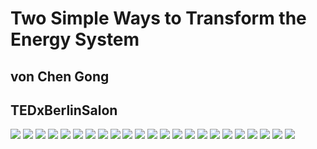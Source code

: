 # Two Simple Ways to Transform the Energy System

## von Chen Gong

## TEDxBerlinSalon

![](./_bilder/GreenEnergy_1.jpg)
![](./_bilder/GreenEnergy_2.jpg)
![](./_bilder/GreenEnergy_3.jpg)
![](./_bilder/GreenEnergy_4.jpg)
![](./_bilder/GreenEnergy_5a.jpg)
![](./_bilder/GreenEnergy_5b.jpg)
![](./_bilder/GreenEnergy_5c.jpg)
![](./_bilder/GreenEnergy_6.jpg)
![](./_bilder/GreenEnergy_7.jpg)
![](./_bilder/GreenEnergy_8.jpg)
![](./_bilder/GreenEnergy_9.jpg)
![](./_bilder/GreenEnergy_10.jpg)
![](./_bilder/GreenEnergy_11.jpg)
![](./_bilder/GreenEnergy_12.jpg)
![](./_bilder/GreenEnergy_13.jpg)
![](./_bilder/GreenEnergy_14.jpg)
![](./_bilder/GreenEnergy_15.jpg)
![](./_bilder/GreenEnergy_16.jpg)
![](./_bilder/GreenEnergy_17.jpg)
![](./_bilder/GreenEnergy_18.jpg)
![](./_bilder/GreenEnergy_19.jpg)
![](./_bilder/GreenEnergy_20.jpg)
![](./_bilder/GreenEnergy_21.jpg)
